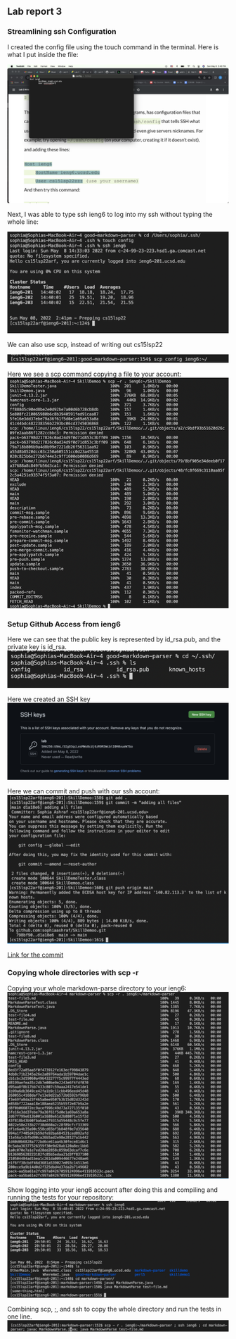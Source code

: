## Lab report 3


### Streamlining ssh Configuration
I created the config file using the touch command in the terminal. Here is what I put inside the file:

![Image](config.png)


Next, I was able to type ssh ieng6 to log into my ssh without typing the whole line:

![Image](ieng6.png)

We can also use scp, instead of writing out cs15lsp22

![Image](SCP.png)


Here we see a scp command copying a file to your account:
![Image](scp-r.png)


### Setup Github Access from ieng6
Here we can see that the public key is represented by id_rsa.pub, and the private key is id_rsa.
![Image](sshkey.png)

Here we created an SSH key 
![Image](sshkeyy.png)

Here we can commit and push with our ssh account:
![Image](addncommit.png)

[Link for the commit](https://github.com/sophiaashraf/SkillDemoo/commit/d1a18e66d86ca6c00d56db69729004a6dec3d6d2)


### Copying whole directories with scp -r

Copying your whole markdown-parse directory to your ieng6:
![Image](copy.png)

Show logging into your ieng6 account after doing this and compiling and running the tests for your repository:
![Image](sshp3.png)

Combining scp, ;, and ssh to copy the whole directory and run the tests in one line.
![Image](last.png)




